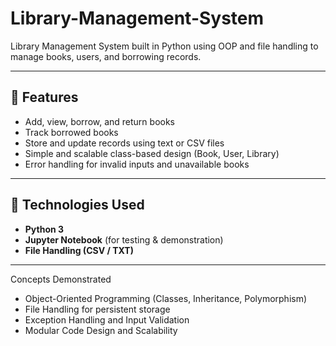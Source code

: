 # Library-Management-System
Library Management System built in Python using OOP and file handling to manage books, users, and borrowing records.

---

## 🚀 Features
- Add, view, borrow, and return books  
- Track borrowed books   
- Store and update records using text or CSV files  
- Simple and scalable class-based design (Book, User, Library)  
- Error handling for invalid inputs and unavailable books  

---

## 🧠 Technologies Used
- **Python 3**
- **Jupyter Notebook** (for testing & demonstration)
- **File Handling (CSV / TXT)**

---

Concepts Demonstrated
- Object-Oriented Programming (Classes, Inheritance, Polymorphism)
- File Handling for persistent storage
- Exception Handling and Input Validation
- Modular Code Design and Scalability


